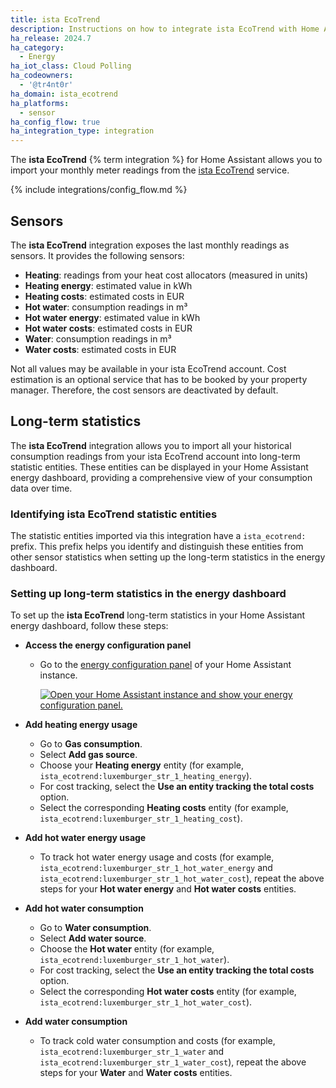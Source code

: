 ```yaml
---
title: ista EcoTrend
description: Instructions on how to integrate ista EcoTrend with Home Assistant.
ha_release: 2024.7
ha_category:
  - Energy
ha_iot_class: Cloud Polling
ha_codeowners:
  - '@tr4nt0r'
ha_domain: ista_ecotrend
ha_platforms:
  - sensor
ha_config_flow: true
ha_integration_type: integration
---
```


The **ista EcoTrend** {% term integration %} for Home Assistant allows you to import your monthly meter readings from the [ista EcoTrend](https://ecotrend.ista.de) service.


{% include integrations/config_flow.md %}


## Sensors

The **ista EcoTrend** integration exposes the last monthly readings as sensors. It provides the following sensors:

- **Heating**: readings from your heat cost allocators (measured in units)
- **Heating energy**: estimated value in kWh
- **Heating costs**: estimated costs in EUR
- **Hot water**: consumption readings in m³
- **Hot water energy**: estimated value in kWh
- **Hot water costs**: estimated costs in EUR
- **Water**: consumption readings in m³
- **Water costs**: estimated costs in EUR

Not all values may be available in your ista EcoTrend account. Cost estimation is an optional service that has to be booked by your property manager. Therefore, the cost sensors are deactivated by default.

## Long-term statistics

The **ista EcoTrend** integration allows you to import all your historical consumption readings from your ista EcoTrend account into long-term statistic entities. These entities can be displayed in your Home Assistant energy dashboard, providing a comprehensive view of your consumption data over time.

### Identifying ista EcoTrend statistic entities

The statistic entities imported via this integration have a `ista_ecotrend:` prefix. This prefix helps you identify and distinguish these entities from other sensor statistics when setting up the long-term statistics in the energy dashboard.

### Setting up long-term statistics in the energy dashboard

To set up the **ista EcoTrend** long-term statistics in your Home Assistant energy dashboard, follow these steps:

- **Access the energy configuration panel**
  - Go to the [energy configuration panel](https://my.home-assistant.io/redirect/config_energy/) of your Home Assistant instance.

    [![Open your Home Assistant instance and show your energy configuration panel.](https://my.home-assistant.io/badges/config_energy.svg)](https://my.home-assistant.io/redirect/config_energy/)

- **Add heating energy usage**
  - Go to **Gas consumption**.
  - Select **Add gas source**.
  - Choose your **Heating energy** entity (for example, `ista_ecotrend:luxemburger_str_1_heating_energy`).
  - For cost tracking, select the **Use an entity tracking the total costs** option.
  - Select the corresponding **Heating costs** entity (for example, `ista_ecotrend:luxemburger_str_1_heating_cost`).
- **Add hot water energy usage**
  - To track hot water energy usage and costs (for example, `ista_ecotrend:luxemburger_str_1_hot_water_energy` and `ista_ecotrend:luxemburger_str_1_hot_water_cost`), repeat the above steps for your **Hot water energy** and **Hot water costs** entities.
- **Add hot water consumption**
  - Go to **Water consumption**.
  - Select **Add water source**.
  - Choose the **Hot water** entity (for example, `ista_ecotrend:luxemburger_str_1_hot_water`).
  - For cost tracking, select the **Use an entity tracking the total costs** option.
  - Select the corresponding **Hot water costs** entity (for example, `ista_ecotrend:luxemburger_str_1_hot_water_cost`).
- **Add water consumption**
  - To track cold water consumption and costs (for example, `ista_ecotrend:luxemburger_str_1_water` and `ista_ecotrend:luxemburger_str_1_water_cost`), repeat the above steps for your **Water** and **Water costs** entities.
